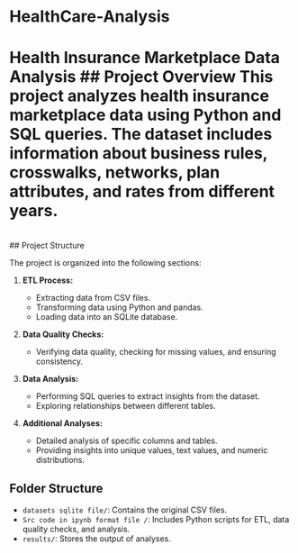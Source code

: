# HealthCare-Analysis
# Health Insurance Marketplace Data Analysis  ## Project Overview  This project analyzes health insurance marketplace data using Python and SQL queries. The dataset includes information about business rules, crosswalks, networks, plan attributes, and rates from different years.
<br>
## Project Structure

The project is organized into the following sections:

1. **ETL Process:**
   - Extracting data from CSV files.
   - Transforming data using Python and pandas.
   - Loading data into an SQLite database.

2. **Data Quality Checks:**
   - Verifying data quality, checking for missing values, and ensuring consistency.

3. **Data Analysis:**
   - Performing SQL queries to extract insights from the dataset.
   - Exploring relationships between different tables.

4. **Additional Analyses:**
   - Detailed analysis of specific columns and tables.
   - Providing insights into unique values, text values, and numeric distributions.

## Folder Structure

- `datasets sqlite file/`: Contains the original CSV files.
- `Src code in ipynb format file /`: Includes Python scripts for ETL, data quality checks, and analysis.
- `results/`: Stores the output of analyses.

